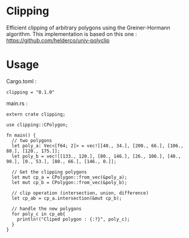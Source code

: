 # Clipping

Efficient clipping of arbitrary polygons using the Greiner-Hormann algorithm.
This implementation is based on this one : <https://github.com/helderco/univ-polyclip>

# Usage

Cargo.toml :
```
clipping = "0.1.0"
```

main.rs :
```
extern crate clipping;

use clipping::CPolygon;

fn main() {
  // two polygons
  let poly_a: Vec<[f64; 2]> = vec![[40., 34.], [200., 66.], [106., 80.], [120., 175.]];
  let poly_b = vec![[133., 120.], [80., 146.], [26., 106.], [40., 90.], [0., 53.], [80., 66.], [146., 0.]];

  // Get the clipping polygons
  let mut cp_a = CPolygon::from_vec(&poly_a);
  let mut cp_b = CPolygon::from_vec(&poly_b);

  // clip operation (intersection, union, difference)
  let cp_ab = cp_a.intersection(&mut cp_b);

  // handle the new polygons
  for poly_c in cp_ab{
    println!("Cliped polygon : {:?}", poly_c);
  }
}
```
